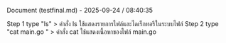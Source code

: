 Document (testfinal.md) - 2025-09-24 / 08:40:35

Step 1 type "ls" > คำสั่ง ls ใช้แสดงรายการไฟล์และไดเร็กทอรีในระบบไฟล์
Step 2 type "cat main.go " > คำสั่ง cat ใช้แสดงเนื้อหาของไฟล์ main.go
